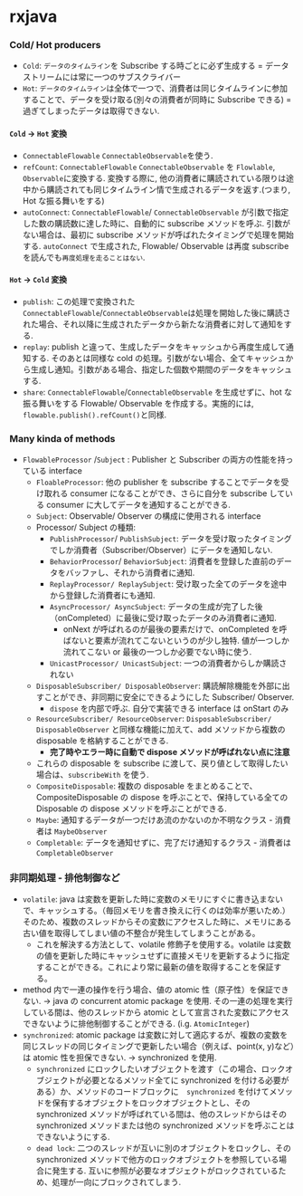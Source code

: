 # rxjava
### Cold/ Hot producers
- `Cold`: `データのタイムライン`を Subscribe する時ごとに必ず生成する = データストリームには常に一つのサブスクライバー
- `Hot`: `データのタイムライン`は全体で一つで、消費者は同じタイムラインに参加することで、データを受け取る(別々の消費者が同時に Subscribe できる) = 過ぎてしまったデータは取得できない.

#### `Cold` -> `Hot` 変換
- `ConnectableFlowable` `ConnectableObservable`を使う.
- `refCount`: `ConnectableFlowable` `ConnectableObservable` を `Flowlable`, `Observable`に変換する. 変換する際に, 他の消費者に購読されている限りは途中から購読されても同じタイムライン情で生成されるデータを返す.(つまり, Hot な振る舞いをする)
- `autoConnect`: `ConnectableFlowable`/ `ConnectableObservable` が引数で指定した数の購読数に達した時に、自動的に subscribe メソッドを呼ぶ. 引数がない場合は、最初に subscribe メソッドが呼ばれたタイミングで処理を開始する. `autoConnect` で生成された, Flowable/ Observable は再度 subscribe を読んでも`再度処理を走ることはない`.

#### `Hot` -> `Cold` 変換
- `publish`: この処理で変換された `ConnectableFlowable`/`ConnectableObservable`は処理を開始した後に購読された場合、それ以降に生成されたデータから新たな消費者に対して通知をする.
- `replay`: publish と違って、生成したデータをキャッシュから再度生成して通知する. そのあとは同様な cold の処理。引数がない場合、全てキャッシュから生成し通知。引数がある場合、指定した個数や期間のデータをキャッシュする.
- `share`:  `ConnectableFlowable`/`ConnectableObservable` を生成せずに、hot な振る舞いをする Flowable/ Observable を作成する。実施的には, `flowable.publish().refCount()`と同様.  

### Many kinda of methods
- `FlowableProcessor` /`Subject` : Publisher と Subscriber の両方の性能を持っている interface
  - `FloableProcessor`: 他の publisher を subscribe することでデータを受け取れる consumer になることができ、さらに自分を subscribe している consumer に大してデータを通知することができる. 
  - `Subject`: Observable/ Observer の構成に使用される interface
  - Processor/ Subject の種類:
    - `PublishProcessor`/ `PublishSubject`: データを受け取ったタイミングでしか消費者（Subscriber/Observer）にデータを通知しない.
    - `BehaviorProcessor`/ `BehaviorSubject`: 消費者を登録した直前のデータをバッファし、それから消費者に通知.
    - `ReplayProcessor/ ReplaySubject`: 受け取った全てのデータを途中から登録した消費者にも通知.
    - `AsyncProcessor/ AsyncSubject`: データの生成が完了した後（onCompleted）に最後に受け取ったデータのみ消費者に通知. 
      - onNext が呼ばれるのが最後の要素だけで、onCompleted を呼ばないと要素が流れてこないというのが少し独特. 値が一つしか流れてこない or 最後の一つしか必要でない時に使う.
    - `UnicastProcessor/ UnicastSubject`: 一つの消費者からしか購読されない
  - `DisposableSubscriber/ DisposableObserver`: 購読解除機能を外部に出すことができ、非同期に安全にできるようにした Subscriber/ Observer.
    - `dispose` を内部で呼ぶ. 自分で実装できる interface は onStart のみ
  - `ResourceSubscriber/ ResourceObserver`: `DisposableSubscriber/ DisposableObserver` と同様な機能に加えて、add メソッドから複数の disposable を格納することができる.
    - **完了時やエラー時に自動で dispose メソッドが呼ばれない点に注意**
  - これらの disposable を subscribe に渡して、戻り値として取得したい場合は、`subscribeWith` を使う.
  - `CompositeDisposable`: 複数の disposable をまとめることで、CompositeDisposable の dispose を呼ぶことで、保持している全ての Disposable の dispose メソッドを呼ぶことができる.
  - `Maybe`: 通知するデータが一つだけあ流のかないのか不明なクラス - 消費者は `MaybeObserver`
  - `Completable`: データを通知せずに、完了だけ通知するクラス - 消費者は `CompletableObserver`
### 非同期処理 - 排他制御など
- `volatile`: java は変数を更新した時に変数のメモリにすぐに書き込まないで、キャッシュする。（毎回メモリを書き換えに行くのは効率が悪いため.）そのため、複数のスレッドからその変数にアクセスした時に、メモリにある古い値を取得してしまい値の不整合が発生してしまうことがある。
  - これを解決する方法として、volatile 修飾子を使用する。volatile は変数の値を更新した時にキャッシュせずに直接メモリを更新するように指定することができる。これにより常に最新の値を取得することを保証する。
- method 内で一連の操作を行う場合、値の atomic 性（原子性）を保証できない. -> java の concurrent atomic package を使用. その一連の処理を実行している間は、他のスレッドから atomic として宣言された変数にアクセスできないように排他制御することができる. (i.g. `AtomicInteger`)
- `synchronized`: atomic package は変数に対して適応するが、複数の変数を同じスレッドの同じタイミングで更新したい場合（例えば、point(x, y)など）は atomic 性を担保できない. -> synchronized を使用.
  - `synchronized` にロックしたいオブジェクトを渡す（この場合、ロックオブジェクトが必要となるメソッド全てに synchronized を付ける必要がある）か、メソッドのコードブロックに　`synchronized` を付けてメソッドを保有するオブジェクトをロックオブジェクトとし、その synchronized メソッドが呼ばれている間は、他のスレッドからはその synchronized メソッドまたは他の synchronized メソッドを呼ぶことはできないようにする.
  - `dead lock`: 二つのスレッドが互いに別のオブジェクトをロックし、その synchronized メソッドで他方のロックオブジェクトを参照している場合に発生する. 互いに参照が必要なオブジェクトがロックされているため、処理が一向にブロックされてしまう.
  